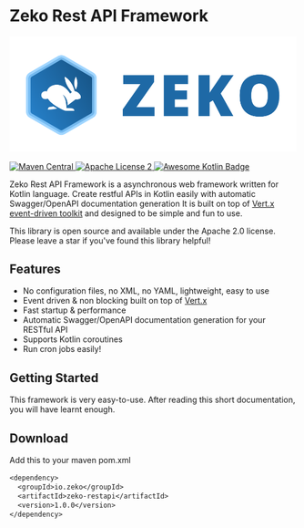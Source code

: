 # Zeko Rest API Framework
![alt Zeko RestAPI Framework](./logo.svg "Zeko lightweight RESTful API framework for Kotlin")

<p align="left">
    <a href="https://search.maven.org/search?q=g:%22io.zeko%22">
        <img src="https://img.shields.io/maven-central/v/io.zeko/zeko-restapi.svg?label=Maven%20Central" alt="Maven Central" />
    </a>
    <a href="LICENSE">
        <img src="https://img.shields.io/badge/license-Apache%202-blue.svg?maxAge=2592000" alt="Apache License 2" />
    </a>
    <a href="https://github.com/KotlinBy/awesome-kotlin">
        <img src="https://kotlin.link/awesome-kotlin.svg" alt="Awesome Kotlin Badge" />
    </a>
</p>

Zeko Rest API Framework is a asynchronous web framework written for Kotlin language. 
Create restful APIs in Kotlin easily with automatic Swagger/OpenAPI documentation generation
It is built on top of [Vert.x event-driven toolkit](https://vertx.io) and designed to be simple and fun to use. 

This library is open source and available under the Apache 2.0 license. Please leave a star if you've found this library helpful!

## Features
- No configuration files, no XML, no YAML, lightweight, easy to use
- Event driven & non blocking built on top of [Vert.x](https://vertx.io)
- Fast startup & performance
- Automatic Swagger/OpenAPI documentation generation for your RESTful API
- Supports Kotlin coroutines
- Run cron jobs easily!
 
## Getting Started
This framework is very easy-to-use. After reading this short documentation, you will have learnt enough.

## Download
Add this to your maven pom.xml

    <dependency>
      <groupId>io.zeko</groupId>
      <artifactId>zeko-restapi</artifactId>
      <version>1.0.0</version>
    </dependency>
    
